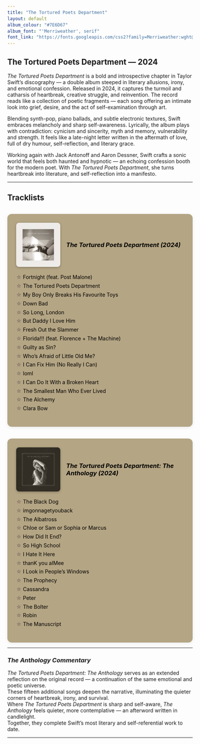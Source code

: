 ```yaml
---
title: "The Tortured Poets Department"
layout: default
album_colour: "#7E6D67"
album_font: "'Merriweather', serif"
font_link: "https://fonts.googleapis.com/css2?family=Merriweather:wght@300;400;700&display=swap"
---
```


## The Tortured Poets Department — 2024

*The Tortured Poets Department* is a bold and introspective chapter in Taylor Swift’s discography — a double album steeped in literary allusions, irony, and emotional confession. Released in 2024, it captures the turmoil and catharsis of heartbreak, creative struggle, and reinvention. The record reads like a collection of poetic fragments — each song offering an intimate look into grief, desire, and the act of self-examination through art.

Blending synth-pop, piano ballads, and subtle electronic textures, Swift embraces melancholy and sharp self-awareness. Lyrically, the album plays with contradiction: cynicism and sincerity, myth and memory, vulnerability and strength. It feels like a late-night letter written in the aftermath of love, full of dry humour, self-reflection, and literary grace.

Working again with Jack Antonoff and Aaron Dessner, Swift crafts a sonic world that feels both haunted and hypnotic — an echoing confession booth for the modern poet. With *The Tortured Poets Department*, she turns heartbreak into literature, and self-reflection into a manifesto.

---

## Tracklists  

<div class="tracklist-container">

  <div class="tracklist">
    <div class="album-header">
      <img src="../assets/images/the_tortured_poets_department.jpg" alt="The Tortured Poets Department cover" class="mini-cover">
      <h3><em>The Tortured Poets Department (2024)</em></h3>
    </div>
    <ul>
      <li>Fortnight (feat. Post Malone)</li>
      <li>The Tortured Poets Department</li>
      <li>My Boy Only Breaks His Favourite Toys</li>
      <li>Down Bad</li>
      <li>So Long, London</li>
      <li>But Daddy I Love Him</li>
      <li>Fresh Out the Slammer</li>
      <li>Florida!!! (feat. Florence + The Machine)</li>
      <li>Guilty as Sin?</li>
      <li>Who’s Afraid of Little Old Me?</li>
      <li>I Can Fix Him (No Really I Can)</li>
      <li>loml</li>
      <li>I Can Do It With a Broken Heart</li>
      <li>The Smallest Man Who Ever Lived</li>
      <li>The Alchemy</li>
      <li>Clara Bow</li>
    </ul>
  </div>

  <div class="tracklist">
    <div class="album-header">
      <img src="../assets/images/the_tortured_poets_department_the_anthology.jpg" alt="The Tortured Poets Department: The Anthology cover" class="mini-cover">
      <h3><em>The Tortured Poets Department: The Anthology (2024)</em></h3>
    </div>
    <ul>
      <li>The Black Dog</li>
      <li>imgonnagetyouback</li>
      <li>The Albatross</li>
      <li>Chloe or Sam or Sophia or Marcus</li>
      <li>How Did It End?</li>
      <li>So High School</li>
      <li>I Hate It Here</li>
      <li>thanK you aIMee</li>
      <li>I Look in People’s Windows</li>
      <li>The Prophecy</li>
      <li>Cassandra</li>
      <li>Peter</li>
      <li>The Bolter</li>
      <li>Robin</li>
      <li>The Manuscript</li>
    </ul>
  </div>

</div>

---

### *The Anthology Commentary*

*The Tortured Poets Department: The Anthology* serves as an extended reflection on the original record — a continuation of the same emotional and poetic universe.  
These fifteen additional songs deepen the narrative, illuminating the quieter corners of heartbreak, irony, and survival.  
Where *The Tortured Poets Department* is sharp and self-aware, *The Anthology* feels quieter, more contemplative — an afterword written in candlelight.  
Together, they complete Swift’s most literary and self-referential work to date.

---

<style>
.tracklist-container {
  display: flex;
  justify-content: space-between;
  flex-wrap: wrap;
  gap: 2rem;
  margin-top: 2rem;
}

.tracklist {
  flex: 1;
  min-width: 300px;
  background-color: #b4a584;
  padding: 1.5rem;
  border-radius: 12px;
  box-shadow: 0 2px 10px rgba(0,0,0,0.08);
}

.album-header {
  display: flex;
  align-items: center;
  gap: 1rem;
  margin-bottom: 1rem;
}

.mini-cover {
  width: 120px;
  border-radius: 8px;
  box-shadow: 0 2px 6px rgba(0,0,0,0.25);
}

.tracklist h3 {
  margin: 0;
  color: #000;
  text-align: left;
}

.tracklist ul {
  list-style: none;
  padding-left: 0;
  line-height: 1.7;
  color: #000;
}

.tracklist li::before {
  content: "☆ ";
  color: #7E6D67;
}
</style>
